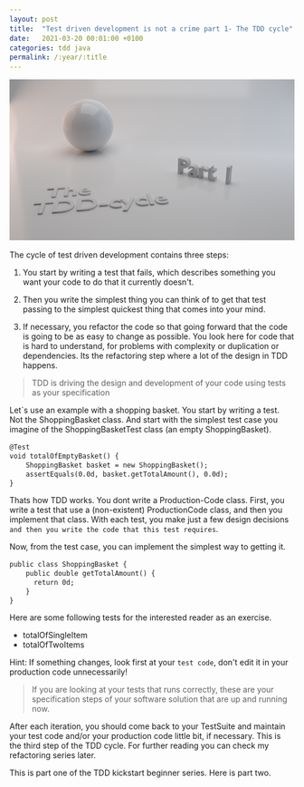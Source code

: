 ```yaml
---
layout: post
title:  "Test driven development is not a crime part 1- The TDD cycle"
date:   2021-03-20 00:01:00 +0100
categories: tdd java
permalink: /:year/:title
---
```


![redsea logo](../images/TDD1-tdd-cycle.png)




The cycle of test driven development contains three steps:

1. You start by writing a test that fails, which describes something you want your code
to do that it currently doesn't.

2. Then you write the simplest thing you can think of to get that test passing to the simplest quickest thing
that comes into your mind.

3. If necessary, you refactor the code so that going forward that the code is going to be as easy to change
as possible. You look here for code that is hard to understand, for problems with complexity or duplication
or dependencies. Its the refactoring step where a lot of the design in TDD happens.

> TDD is driving the design and development of your code using tests as your specification

Let`s use an example with a shopping basket.
You start by writing a test. Not the ShoppingBasket class.
And start with the simplest test case you imagine of the ShoppingBasketTest class (an empty ShoppingBasket).

    @Test
    void totalOfEmptyBasket() {
        ShoppingBasket basket = new ShoppingBasket();
        assertEquals(0.0d, basket.getTotalAmount(), 0.0d);
    }

Thats how TDD works. You dont write a Production-Code class.
First, you write a test that use a (non-existent) ProductionCode class,
and then you implement that class.
With each test, you make just a few design decisions `and then you
write the code that this test requires`.

Now, from the test case, you can implement the simplest way to getting it.

    public class ShoppingBasket {
        public double getTotalAmount() {
          return 0d;
        }
    }

Here are some following tests for the interested reader as an exercise.
* totalOfSingleItem
* totalOfTwoItems

Hint: If something changes, look first at your `test code`, don't edit it in your production code unnecessarily!

> If you are looking at your tests that runs correctly, these are your specification steps of your software solution that are up and running now.

After each iteration, you should come back to your TestSuite and maintain your test code and/or your production code little bit, if necessary.
This is the third step of the TDD cycle. For further reading you can check my refactoring series later.

This is part one of the TDD kickstart beginner series. Here is part two.